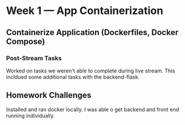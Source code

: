# Week 1 — App Containerization


## Containerize Application (Dockerfiles, Docker Compose)

### Post-Stream Tasks

Worked on tasks we weren't able to complete during live stream. This incldued some additional tasks with the backend-flask. 



## Homework Challenges

Installed and ran docker locally. I was able o get backend and front end running individually.


